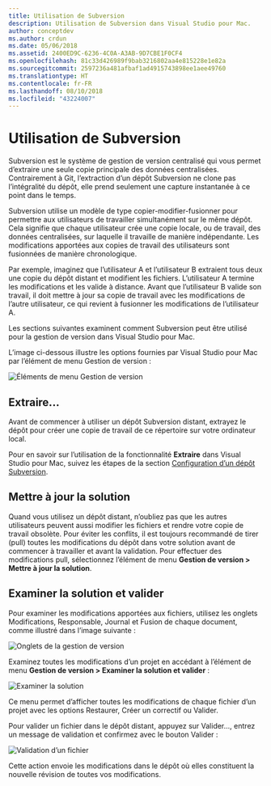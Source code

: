 ```yaml
---
title: Utilisation de Subversion
description: Utilisation de Subversion dans Visual Studio pour Mac.
author: conceptdev
ms.author: crdun
ms.date: 05/06/2018
ms.assetid: 2400ED9C-6236-4C0A-A3AB-9D7CBE1F0CF4
ms.openlocfilehash: 81c33d426989f9bab3216802aa4e815228e1e82a
ms.sourcegitcommit: 2597236a481afbaf1ad4915743898ee1aee49760
ms.translationtype: HT
ms.contentlocale: fr-FR
ms.lasthandoff: 08/10/2018
ms.locfileid: "43224007"
---
```

# <a name="working-with-subversion"></a>Utilisation de Subversion

Subversion est le système de gestion de version centralisé qui vous permet d’extraire une seule copie principale des données centralisées. Contrairement à Git, l’extraction d’un dépôt Subversion ne clone pas l’intégralité du dépôt, elle prend seulement une capture instantanée à ce point dans le temps.

Subversion utilise un modèle de type copier-modifier-fusionner pour permettre aux utilisateurs de travailler simultanément sur le même dépôt. Cela signifie que chaque utilisateur crée une copie locale, ou de travail, des données centralisées, sur laquelle il travaille de manière indépendante. Les modifications apportées aux copies de travail des utilisateurs sont fusionnées de manière chronologique.

Par exemple, imaginez que l’utilisateur A et l’utilisateur B extraient tous deux une copie du dépôt distant et modifient les fichiers. L’utilisateur A termine les modifications et les valide à distance. Avant que l’utilisateur B valide son travail, il doit mettre à jour sa copie de travail avec les modifications de l’autre utilisateur, ce qui revient à fusionner les modifications de l’utilisateur A.

Les sections suivantes examinent comment Subversion peut être utilisé pour la gestion de version dans Visual Studio pour Mac.

L’image ci-dessous illustre les options fournies par Visual Studio pour Mac par l’élément de menu Gestion de version :

![Éléments de menu Gestion de version](media/version-control-svnVersionControlMenu.png)

## <a name="checkout"></a>Extraire...

Avant de commencer à utiliser un dépôt Subversion distant, extrayez le dépôt pour créer une copie de travail de ce répertoire sur votre ordinateur local.

Pour en savoir sur l’utilisation de la fonctionnalité **Extraire** dans Visual Studio pour Mac, suivez les étapes de la section [Configuration d’un dépôt Subversion](set-up-subversion-repository.md).

## <a name="update-solution"></a>Mettre à jour la solution

Quand vous utilisez un dépôt distant, n’oubliez pas que les autres utilisateurs peuvent aussi modifier les fichiers et rendre votre copie de travail obsolète. Pour éviter les conflits, il est toujours recommandé de tirer (pull) toutes les modifications du dépôt dans votre solution avant de commencer à travailler et avant la validation. Pour effectuer des modifications pull, sélectionnez l’élément de menu **Gestion de version > Mettre à jour la solution**.

## <a name="review-solution-and-commit"></a>Examiner la solution et valider

Pour examiner les modifications apportées aux fichiers, utilisez les onglets Modifications, Responsable, Journal et Fusion de chaque document, comme illustré dans l’image suivante :

![Onglets de la gestion de version](media/version-control-vcTabs.png)

Examinez toutes les modifications d’un projet en accédant à l’élément de menu **Gestion de version > Examiner la solution et valider** :

![Examiner la solution](media/version-control-vcStatus.png)

Ce menu permet d’afficher toutes les modifications de chaque fichier d’un projet avec les options Restaurer, Créer un correctif ou Valider.

Pour valider un fichier dans le dépôt distant, appuyez sur Valider..., entrez un message de validation et confirmez avec le bouton Valider :


![Validation d’un fichier](media/version-control-svnCommit.png)

Cette action envoie les modifications dans le dépôt où elles constituent la nouvelle révision de toutes vos modifications.
